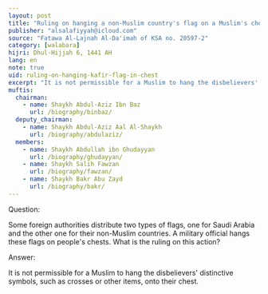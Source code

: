 ```yaml
---
layout: post
title: "Ruling on hanging a non-Muslim country's flag on a Muslim's chest"
publisher: "alsalafiyyah@icloud.com"
source: "Fatawa Al-Lajnah Al-Da'imah of KSA no. 20597-2"
category: [walabara]
hijri: Dhul-Hijjah 6, 1441 AH
lang: en
note: true
uid: ruling-on-hanging-kafir-flag-in-chest
excerpt: "It is not permissible for a Muslim to hang the disbelievers' distinctive symbols, such as crosses or other items, onto their chest."
muftis:
  chairman: 
    - name: Shaykh Abdul-Aziz Ibn Baz
      url: /biography/binbaz/
  deputy_chairman: 
    - name: Shaykh Abdul-Aziz Aal Al-Shaykh
      url: /biography/abdulaziz/
  members: 
    - name: Shaykh Abdullah ibn Ghudayyan
      url: /biography/ghudayyan/
    - name: Shaykh Salih Fawzan
      url: /biography/fawzan/
    - name: Shaykh Bakr Abu Zayd
      url: /biography/bakr/
---
```


Question: 

Some foreign authorities distribute two types of flags, one for Saudi Arabia and the other one for their non-Muslim countries. A military official hangs these flags on people's chests. What is the ruling on this action?

Answer:

It is not permissible for a Muslim to hang the disbelievers' distinctive symbols, such as crosses or other items, onto their chest.
